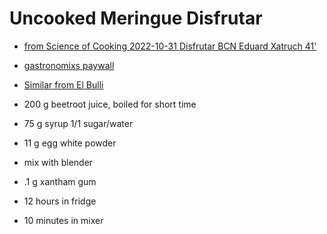 # Uncooked Meringue Disfrutar

- [from Science of Cooking 2022-10-31 Disfrutar BCN Eduard Xatruch 41'](https://www.instagram.com/p/CkZfaVsJ5tK/)
- [gastronomixs paywall](https://www.gastronomixs.com/en/components/1022-meringue-of-red-beetroot-and-yoghurt)
- [Similar from El Bulli](http://elbulliathome.blogspot.com/2014/06/snack-1114-beet-root-meringue-with.html)

- 200 g beetroot juice, boiled for short time
- 75 g syrup 1/1 sugar/water
- 11 g egg white powder
- mix with blender
- .1 g xantham gum

- 12 hours in fridge
- 10 minutes in mixer

